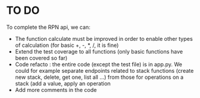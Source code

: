 # TO DO

To complete the RPN api, we can:

- The function calculate must be improved in order to enable other types of calculation (for basic +, -, \*, /, it is fine)
- Extend the test coverage to all functions (only basic functions have been covered so far)
- Code refacto : the entire code (except the test file) is in app.py. We could for example separate endpoints related to stack functions (create new stack, delete, get one, list all ...) from those for operations on a stack (add a value, apply an operation
- Add more comments in the code
